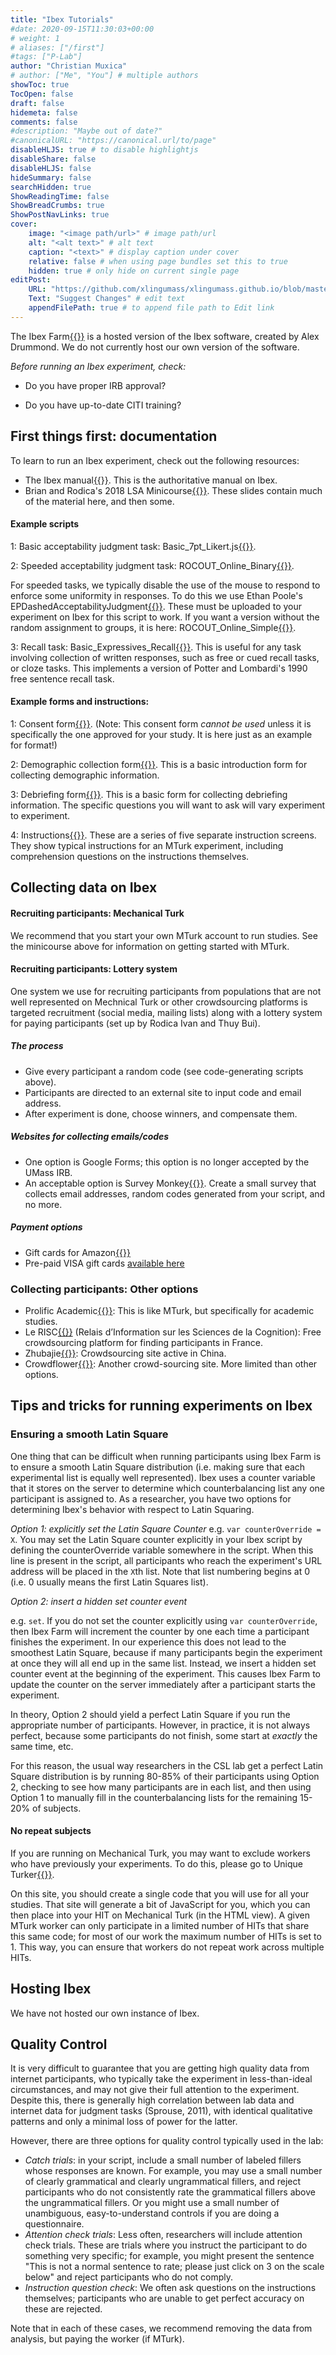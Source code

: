 ```yaml
---
title: "Ibex Tutorials"
#date: 2020-09-15T11:30:03+00:00
# weight: 1
# aliases: ["/first"]
#tags: ["P-Lab"]
author: "Christian Muxica"
# author: ["Me", "You"] # multiple authors
showToc: true
TocOpen: false
draft: false
hidemeta: false
comments: false
#description: "Maybe out of date?"
#canonicalURL: "https://canonical.url/to/page"
disableHLJS: true # to disable highlightjs
disableShare: false
disableHLJS: false
hideSummary: false
searchHidden: true
ShowReadingTime: false
ShowBreadCrumbs: true
ShowPostNavLinks: true
cover:
    image: "<image path/url>" # image path/url
    alt: "<alt text>" # alt text
    caption: "<text>" # display caption under cover
    relative: false # when using page bundles set this to true
    hidden: true # only hide on current single page
editPost:
    URL: "https://github.com/xlingumass/xlingumass.github.io/blob/master/content"
    Text: "Suggest Changes" # edit text
    appendFilePath: true # to append file path to Edit link
---
```


The Ibex Farm[{{<fa arrow-up-right-from-square>}}](http://spellout.net/ibexfarm) is a hosted version of the Ibex software, created by Alex Drummond. We do not currently host our own version of the software.  

*Before running an Ibex experiment, check:*

- Do you have proper IRB approval?

- Do you have up-to-date CITI training?

## First things first: documentation

To learn to run an Ibex experiment, check out the following resources:

- The Ibex manual[{{<fa arrow-up-right-from-square>}}](http://spellout.net/ibexfarm). This is the authoritative manual on Ibex.
- Brian and Rodica's 2018 LSA Minicourse[{{<fa arrow-up-right-from-square>}}](resources/LSA_Minicourse_DillonIvan.pdf). These slides contain much of the material here, and then some.

#### Example scripts

1: Basic acceptability judgment task: Basic_7pt_Likert.js[{{<fa file-code>}}](resources/scripts/Basic_7pt_Likert.js). 

2: Speeded acceptability judgment task: ROCOUT_Online_Binary[{{<fa file-code>}}](resources/scripts/ROCOUT_Online_Binary.js). 

For speeded tasks, we typically disable the use of the mouse to respond to enforce some uniformity in responses. To do this we use Ethan Poole's EPDashedAcceptabilityJudgment[{{<fa file-code>}}](resources/scripts/EPController.zip). These must be uploaded to your experiment on Ibex for this script to work. If you want a version without the random assignment to groups, it is here: ROCOUT_Online_Simple[{{<fa file-code>}}](resources/scripts/ROCOUT_Online_Simple.js).

3: Recall task: Basic_Expressives_Recall[{{<fa file-code>}}](resources/scripts/Basic_Expressives_Recall.js). This is useful for any task involving collection of written responses, such as free or cued recall tasks, or cloze tasks. This implements a version of Potter and Lombardi's 1990 free sentence recall task.

#### Example forms and instructions:

1: Consent form[{{<fa file-code>}}](resources/scripts/consent.html). (Note: This consent form *cannot be used* unless it is specifically the one approved for your study. It is here just as an example for format!)

2: Demographic collection form[{{<fa file-code>}}](resources/scripts/intro.html). This is a basic introduction form for collecting demographic information. 

3: Debriefing form[{{<fa file-code>}}](resources/scripts/debrief.html). This is a basic  form for collecting debriefing information. The specific questions you will want to ask will vary experiment to experiment.

4: Instructions[{{<fa file-zipper>}}](resources/scripts/Instructions.zip). These are a series of five separate instruction screens. They show typical instructions for an MTurk experiment, including comprehension questions on the instructions themselves. 

## Collecting data on Ibex

#### Recruiting participants: Mechanical Turk

We recommend that you start your own MTurk account to run studies. See the minicourse above for information on getting started with MTurk.

#### Recruiting participants: Lottery system

One system we use for recruiting participants from populations that are not well represented on Mechnical Turk or other crowdsourcing platforms is targeted recruitment (social media, mailing lists) along with a lottery system for paying participants (set up by Rodica Ivan and Thuy Bui). 

##### The process

- Give every participant a random code (see code-generating scripts above).
- Participants are directed to an external site to input code and email address.
- After experiment is done, choose winners, and compensate them. 

##### Websites for collecting emails/codes

- One option is Google Forms; this option is no longer accepted by the UMass IRB. 
- An acceptable option is Survey Monkey[{{<fa arrow-up-right-from-square>}}](http://www.surveymonkey.com). Create a small survey that collects email addresses, random codes generated from your script, and no more.  

##### Payment options

- Gift cards for Amazon[{{<fa arrow-up-right-from-square>}}](http://www.amazon.com)
- Pre-paid VISA gift cards [available here](https://www.giftcards.com/visa-gift-cards)

### Collecting participants: Other options
- Prolific Academic[{{<fa arrow-up-right-from-square>}}](http://www.prolific.ac): This is like MTurk, but specifically for academic studies. 
- Le RISC[{{<fa arrow-up-right-from-square>}}](http://expesciences.risc.cnrs.fr) (Relais d’Information sur les Sciences de la Cognition): Free crowdsourcing platform for finding participants in France. 
- Zhubajie[{{<fa arrow-up-right-from-square>}}](http://www.zbj.com): Crowdsourcing site active in China.
- Crowdflower[{{<fa arrow-up-right-from-square>}}](http://www.crowdflower.com): Another crowd-sourcing site. More limited than other options.
     
## Tips and tricks for running experiments on Ibex

### Ensuring a smooth Latin Square

One thing that can be difficult when running participants using Ibex Farm is to ensure a smooth Latin Square distribution (i.e. making sure that each experimental list is equally well represented). Ibex uses a counter variable that it stores on the server to determine which counterbalancing list any one participant is assigned to. As a researcher, you have two options for determining Ibex's behavior with respect to Latin Squaring. 

*Option 1: explicitly set the Latin Square Counter*
	e.g. `var counterOverride = X`. You may set the Latin Square counter explicitly in your Ibex script by defining the counterOverride variable somewhere in the script. When this line is present in the script, all participants who reach the experiment's URL address will be placed in the `X`th list. Note that list numbering begins at 0 (i.e. 0 usually means the first Latin Squares list). 

*Option 2: insert a hidden set counter event*
	
e.g. `set`. If you do not set the counter explicitly using `var counterOverride`, then Ibex Farm will increment the counter by one each time a participant finishes the experiment. In our experience this does not lead to the smoothest Latin Square, because if many participants begin the experiment at once they will all end up in the same list. Instead, we insert a hidden set counter event at the beginning of the experiment. This causes Ibex Farm to update the counter on the server immediately after a participant starts the experiment. 

In theory, Option 2 should yield a perfect Latin Square if you run the appropriate number of participants. However, in practice, it is not always perfect, because some participants do not finish, some start at *exactly* the same time, etc. 

For this reason, the usual way researchers in the CSL lab get a perfect Latin Square distribution is by running 80-85% of their participants using Option 2, checking to see how many participants are in each list, and then using Option 1 to manually fill in the counterbalancing lists for the remaining 15-20% of subjects.   

#### No repeat subjects

If you are running on Mechanical Turk, you may want to exclude workers who have previously your experiments. To do this, please go to Unique Turker[{{<fa arrow-up-right-from-square>}}](https://uniqueturker.myleott.com).

On this site, you should create a single code that you will use for all your studies. That site will generate a bit of JavaScript for you, which you can then place into your HIT on Mechanical Turk (in the HTML view). A given MTurk worker can only participate in a limited number of HITs that share this same code; for most of our work the maximum number of HITs is set to 1. This way, you can ensure that workers do not repeat work across multiple HITs.

## Hosting Ibex

We have not hosted our own instance of Ibex. 

## Quality Control

It is very difficult to guarantee that you are getting high quality data from internet participants, who typically take the experiment in less-than-ideal circumstances, and may not give their full attention to the experiment. Despite this, there is generally high correlation between lab data and internet data for judgment tasks (Sprouse, 2011), with identical qualitative patterns and only a minimal loss of power for the latter. 

However, there are three options for quality control typically used in the lab:

- *Catch trials*: in your script, include a small number of labeled fillers whose responses are known. For example, you may use a small number of clearly grammatical and clearly ungrammatical fillers, and reject participants who do not consistently rate the grammatical fillers above the ungrammatical fillers. Or you might use a small number of unambiguous, easy-to-understand controls if you are doing a questionnaire. 
- *Attention check trials*: Less often, researchers will include attention check trials. These are trials where you instruct the participant to do something very specific; for example, you might present the sentence "This is not a normal sentence to rate; please just click on 3 on the scale below" and reject participants who do not comply.
- *Instruction question check*: We often ask questions on the instructions themselves; participants who are unable to get perfect accuracy on these are rejected. 

Note that in each of these cases, we recommend removing the data from analysis, but paying the worker (if MTurk). 